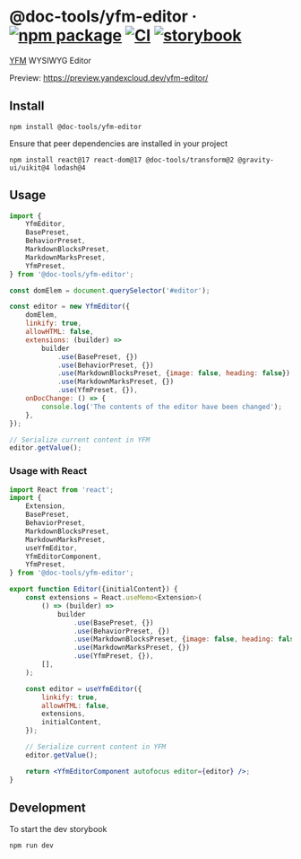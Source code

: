 # @doc-tools/yfm-editor &middot; [![npm package](https://img.shields.io/npm/v/@doc-tools/yfm-editor)](https://www.npmjs.com/package/@doc-tools/yfm-editor) [![CI](https://img.shields.io/github/workflow/status/yandex-cloud/yfm-editor/CI/master?label=CI&logo=github)](https://github.com/yandex-cloud/yfm-editor/actions/workflows/ci.yml?query=branch:master) [![storybook](https://img.shields.io/badge/Storybook-deployed-ff4685)](https://preview.yandexcloud.dev/yfm-editor/)

[YFM](https://ydocs.tech/) WYSIWYG Editor

Preview: https://preview.yandexcloud.dev/yfm-editor/

## Install

```shell
npm install @doc-tools/yfm-editor
```

Ensure that peer dependencies are installed in your project

```shell
npm install react@17 react-dom@17 @doc-tools/transform@2 @gravity-ui/uikit@4 lodash@4
```

## Usage

```js
import {
    YfmEditor,
    BasePreset,
    BehaviorPreset,
    MarkdownBlocksPreset,
    MarkdownMarksPreset,
    YfmPreset,
} from '@doc-tools/yfm-editor';

const domElem = document.querySelector('#editor');

const editor = new YfmEditor({
    domElem,
    linkify: true,
    allowHTML: false,
    extensions: (builder) =>
        builder
            .use(BasePreset, {})
            .use(BehaviorPreset, {})
            .use(MarkdownBlocksPreset, {image: false, heading: false})
            .use(MarkdownMarksPreset, {})
            .use(YfmPreset, {}),
    onDocChange: () => {
        console.log('The contents of the editor have been changed');
    },
});

// Serialize current content in YFM
editor.getValue();
```

### Usage with React

```jsx
import React from 'react';
import {
    Extension,
    BasePreset,
    BehaviorPreset,
    MarkdownBlocksPreset,
    MarkdownMarksPreset,
    useYfmEditor,
    YfmEditorComponent,
    YfmPreset,
} from '@doc-tools/yfm-editor';

export function Editor({initialContent}) {
    const extensions = React.useMemo<Extension>(
        () => (builder) =>
            builder
                .use(BasePreset, {})
                .use(BehaviorPreset, {})
                .use(MarkdownBlocksPreset, {image: false, heading: false})
                .use(MarkdownMarksPreset, {})
                .use(YfmPreset, {}),
        [],
    );

    const editor = useYfmEditor({
        linkify: true,
        allowHTML: false,
        extensions,
        initialContent,
    });

    // Serialize current content in YFM
    editor.getValue();

    return <YfmEditorComponent autofocus editor={editor} />;
}
```

## Development

To start the dev storybook

```shell
npm run dev
```
